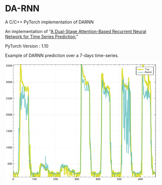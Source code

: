 # DA-RNN
A C/C++ PyTorch implementation of DARNN

An implementation of "[A Dual-Stage Attention-Based Recurrent Neural Network for Time Series Prediction.](https://github.com/fanyun-sun/DARNN)"

PyTorch Version : 1.10

Example of DARNN prediction over a 7-days time-series.

!["Example of DARNN over a time-series"](example.png) 
